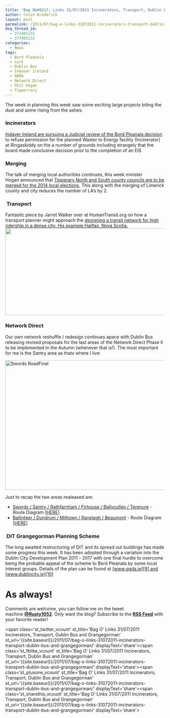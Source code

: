 ```yaml
---
title: 'Bag O&#8217; Links 31/07/2011 Incinerators, Transport, Dublin Bus and Grangegorman'
author: Colin Broderick
layout: post
permalink: /2011/07/bag-o-links-31072011-incinerators-transport-dublin-bus-and-grangegorman/
dsq_thread_id:
  - 373405132
  - 373405132
categories:
  - News
tags:
  - Bord Pleanala
  - Cork
  - Dublin Bus
  - Indaver Ireland
  - NAMA
  - Network Direct
  - Phil Hogan
  - Tipperrary
---
```

The week in planning this week saw some exciting large projects biting the dust and some rising from the ashes:

### Incinerators

[Indaver Ireland are pursuing a Judicial review of the Bord Pleanala decision][1] to refuse permission for the planned Waster to Energy facility (Incinerator) at Ringaskiddy on the a number of grounds including strangely that the board made conclusive decision prior to the completion of an EIS

### Merging

The talk of merging local authorities continues, this week minister Hogan announced that [Tipperary North and South county councils are to be merged for the 2014 local elections][2]. This along with the merging of Limerick county and city reduces the number of LA&#8217;s by 2.

###  Transport

Fantastic piece by Jarret Walker over at HumanTransit.org on how a transport planner might approach the [designing a transit network for high ridership in a dense city. His example Halifax, Nova Scotia.][3][<img class="alignnone" title="One-way loops - Halifax" src="http://urbanist.typepad.com/.a/6a00d83454714d69e2015433a3f782970c-800wi" alt="" width="560" height="274" />][3]

### Network Direct

Our own network reshuffle / redesign continues apace with Dublin Bus releasing revised proposals for the last areas of the Network Direct Phase II to be implemented in the Autumn (whenever that is!). The most important for me is the Santry area as thats where I live:

[<img class="alignnone size-full wp-image-1546" title="Swords RoadFinal" src="{{site.baseurl}}/wp-content/uploads/2011/07/www.dublinbus_PageFiles-7366-Swords-RoadFinal.png" alt="Swords RoadFinal" width="547" height="409" />][4]

Just to recap the two areas realeased are:

*   [Swords / Santry / Rathfarnham / Firhouse / Ballycullen / Terenure][5] - Route Diagram [[HERE]][6]
*   [Ballinteer / Dundrum / Milltown / Ranelagh / Beaumont][7] - Route Diagram[ [HERE]][8]

###  DIT Grangegorman Planning Scheme

The long awaited restructuring of DIT and its spread out buildings has made some progress this week. It has been adopted through a variation into the Dublin City Development Plan 2011 &#8211; 2017 with one final hurdle to overcome being the probable appeal of the scheme to Bord Pleanala by some local interest groups. Details of the plan can be found at [www.ggda.ie][9] and [www.dublincity.ie][10]  


# As always!

Comments are welcome, you can follow me on the tweet machine **<a title="Follow me on Twitter" href="http://twitter.com/#!/rusty1052" target="_blank">@Rusty1052</a>**. Only want the blog? Subscribe to the **<a title="RSS Feed" href="http://feeds.feedburner.com/AnIrishPlanningStudentsBlog" target="_blank">RSS Feed</a>** with your favorite reader!

<span class='st\_twitter\_vcount' st\_title='Bag O&#8217; Links 31/07/2011 Incinerators, Transport, Dublin Bus and Grangegorman' st\_url='{{site.baseurl}}/2011/07/bag-o-links-31072011-incinerators-transport-dublin-bus-and-grangegorman/' displayText='share'></span><span class='st\_fblike\_vcount' st\_title='Bag O&#8217; Links 31/07/2011 Incinerators, Transport, Dublin Bus and Grangegorman' st\_url='{{site.baseurl}}/2011/07/bag-o-links-31072011-incinerators-transport-dublin-bus-and-grangegorman/' displayText='share'></span><span class='st\_plusone\_vcount' st\_title='Bag O&#8217; Links 31/07/2011 Incinerators, Transport, Dublin Bus and Grangegorman' st\_url='{{site.baseurl}}/2011/07/bag-o-links-31072011-incinerators-transport-dublin-bus-and-grangegorman/' displayText='share'></span><span class='st\_sharethis\_vcount' st\_title='Bag O&#8217; Links 31/07/2011 Incinerators, Transport, Dublin Bus and Grangegorman' st\_url='{{site.baseurl}}/2011/07/bag-o-links-31072011-incinerators-transport-dublin-bus-and-grangegorman/' displayText='share'></span>

 [1]: http://www.examiner.ie/breakingnews/ireland/waste-incinerator-firm-permitted-to-appeal-refusal-of-planning-permission-514176.html "The Examiner article"
 [2]: http://www.irishtimes.com/newspaper/ireland/2011/0727/1224301448118.html "IrishTimes.com"
 [3]: http://www.humantransit.org/2011/07/network-design-for-high-ridership-a-dense-city-example.html
 [4]: {{site.baseurl}}/wp-content/uploads/2011/07/www.dublinbus_PageFiles-7366-Swords-RoadFinal.png
 [5]: http://www.dublinbus.ie/en/Network-Direct/Network-Direct-Phase-2/Swords--Santry--Rathfarnham--Firhouse--Ballycullen--Terenure/
 [6]: http://www.dublinbus.ie/PageFiles/7366/Swords%20RoadFinal.pdf
 [7]: http://www.dublinbus.ie/en/Network-Direct/Network-Direct-Phase-2/Ballinteer--Dundrum--Milltown--Ranelagh--Beaumont/
 [8]: http://www.dublinbus.ie/PageFiles/7480/SandyfordBallinteerV1.pdf
 [9]: http://www.ggda.ie/
 [10]: http://www.dublincity.ie/Planning/OtherDevelopmentPlans/LocalAreaPlans/Pages/GrangegormanStrategicDevelopmentZoneDPS.aspx